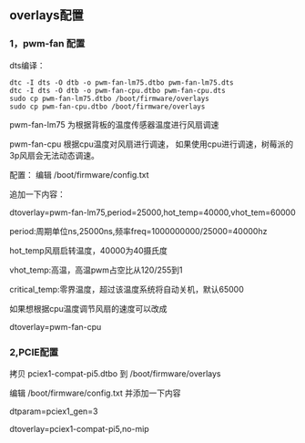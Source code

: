 ## overlays配置
### 1，pwm-fan 配置
dts编译：
```shell
dtc -I dts -O dtb -o pwm-fan-lm75.dtbo pwm-fan-lm75.dts
dtc -I dts -O dtb -o pwm-fan-cpu.dtbo pwm-fan-cpu.dts
sudo cp pwm-fan-lm75.dtbo /boot/firmware/overlays
sudo cp pwm-fan-cpu.dtbo /boot/firmware/overlays
```
pwm-fan-lm75 为根据背板的温度传感器温度进行风扇调速

pwm-fan-cpu  根据cpu温度对风扇进行调速， 如果使用cpu进行调速，树莓派的3p风扇会无法动态调速。


配置：
编辑 /boot/firmware/config.txt

追加一下内容：

dtoverlay=pwm-fan-lm75,period=25000,hot_temp=40000,vhot_tem=60000

period:周期单位ns,25000ns,频率freq=1000000000/25000=40000hz


hot_temp风扇启转温度，40000为40摄氏度


vhot_temp:高温，高温pwm占空比从120/255到1


critical_temp:零界温度，超过该温度系统将自动关机，默认65000



如果想根据cpu温度调节风扇的速度可以改成

dtoverlay=pwm-fan-cpu


### 2,PCIE配置
拷贝 pciex1-compat-pi5.dtbo 到 /boot/firmware/overlays

编辑 /boot/firmware/config.txt 并添加一下内容

dtparam=pciex1_gen=3

dtoverlay=pciex1-compat-pi5,no-mip
